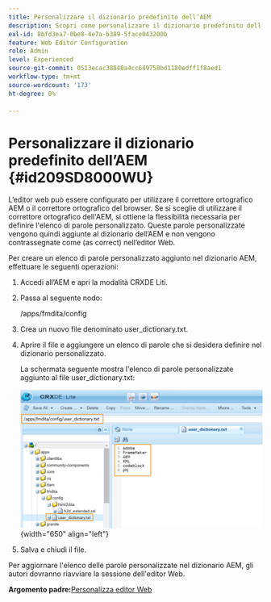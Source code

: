 ```yaml
---
title: Personalizzare il dizionario predefinito dell’AEM
description: Scopri come personalizzare il dizionario predefinito dell’AEM
exl-id: 8bfd3ea7-0be8-4e7a-b389-5face043200b
feature: Web Editor Configuration
role: Admin
level: Experienced
source-git-commit: 0513ecac38840a4cc649758bd1180edff1f8aed1
workflow-type: tm+mt
source-wordcount: '173'
ht-degree: 0%

---
```


# Personalizzare il dizionario predefinito dell’AEM {#id209SD8000WU}

L’editor web può essere configurato per utilizzare il correttore ortografico AEM o il correttore ortografico del browser. Se si sceglie di utilizzare il correttore ortografico dell&#39;AEM, si ottiene la flessibilità necessaria per definire l&#39;elenco di parole personalizzato. Queste parole personalizzate vengono quindi aggiunte al dizionario dell’AEM e non vengono contrassegnate come \(as correct\) nell’editor Web.

Per creare un elenco di parole personalizzato aggiunto nel dizionario AEM, effettuare le seguenti operazioni:

1. Accedi all’AEM e apri la modalità CRXDE Liti.

1. Passa al seguente nodo:

   /apps/fmdita/config

1. Crea un nuovo file denominato user\_dictionary.txt.

1. Aprire il file e aggiungere un elenco di parole che si desidera definire nel dizionario personalizzato.

   La schermata seguente mostra l&#39;elenco di parole personalizzate aggiunto al file user\_dictionary.txt:

   ![](assets/custom-words-list-dictionary.png){width="650" align="left"}

1. Salva e chiudi il file.


Per aggiornare l&#39;elenco delle parole personalizzate nel dizionario AEM, gli autori dovranno riavviare la sessione dell&#39;editor Web.

**Argomento padre:**&#x200B;[&#x200B; Personalizza editor Web](conf-web-editor.md)
